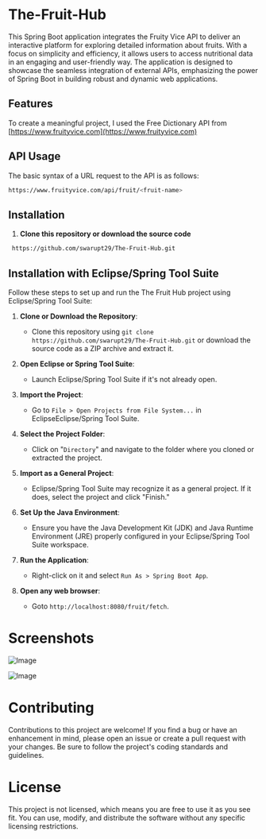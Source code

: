 # The-Fruit-Hub
This Spring Boot application integrates the Fruity Vice API to deliver an interactive platform for exploring detailed information about fruits. With a focus on simplicity and efficiency, it allows users to access nutritional data in an engaging and user-friendly way. The application is designed to showcase the seamless integration of external APIs, emphasizing the power of Spring Boot in building robust and dynamic web applications.

## Features

To create a meaningful project, I used the Free Dictionary API from [https://www.fruityvice.com](https://www.fruityvice.com)

**API Usage**
-------------

The basic syntax of a URL request to the API is as follows:

```bash
https://www.fruityvice.com/api/fruit/<fruit-name>
```

## Installation

1. **Clone this repository or download the source code**

```bash
 https://github.com/swarupt29/The-Fruit-Hub.git
```

## Installation with Eclipse/Spring Tool Suite

Follow these steps to set up and run the The Fruit Hub project using Eclipse/Spring Tool Suite:

1. **Clone or Download the Repository**: 
   - Clone this repository using `git clone https://github.com/swarupt29/The-Fruit-Hub.git` or download the source code as a ZIP archive and extract it.

2. **Open Eclipse or Spring Tool Suite**:
   - Launch Eclipse/Spring Tool Suite if it's not already open.

3. **Import the Project**:
   - Go to `File > Open Projects from File System...` in EclipseEclipse/Spring Tool Suite.

4. **Select the Project Folder**:
   - Click on "`Directory`" and navigate to the folder where you cloned or extracted the project.

5. **Import as a General Project**:
   - Eclipse/Spring Tool Suite may recognize it as a general project. If it does, select the project and click "Finish."

6. **Set Up the Java Environment**:
   - Ensure you have the Java Development Kit (JDK) and Java Runtime Environment (JRE) properly configured in your Eclipse/Spring Tool Suite workspace.

7. **Run the Application**:
   - Right-click on it and select `Run As > Spring Boot App`.

8. **Open any web browser**:
   - Goto `http://localhost:8080/fruit/fetch`.
  
# Screenshots

![Image](https://github.com/user-attachments/assets/e6c45329-6c36-48c8-a7c2-718e21505107)

![Image](https://github.com/user-attachments/assets/268c776e-7949-4330-8d5f-78a076b8ba2f)

# Contributing
Contributions to this project are welcome! If you find a bug or have an enhancement in mind, please open an issue or create a pull request with your changes. Be sure to follow the project's coding standards and guidelines.

# License
This project is not licensed, which means you are free to use it as you see fit. You can use, modify, and distribute the software without any specific licensing restrictions.
